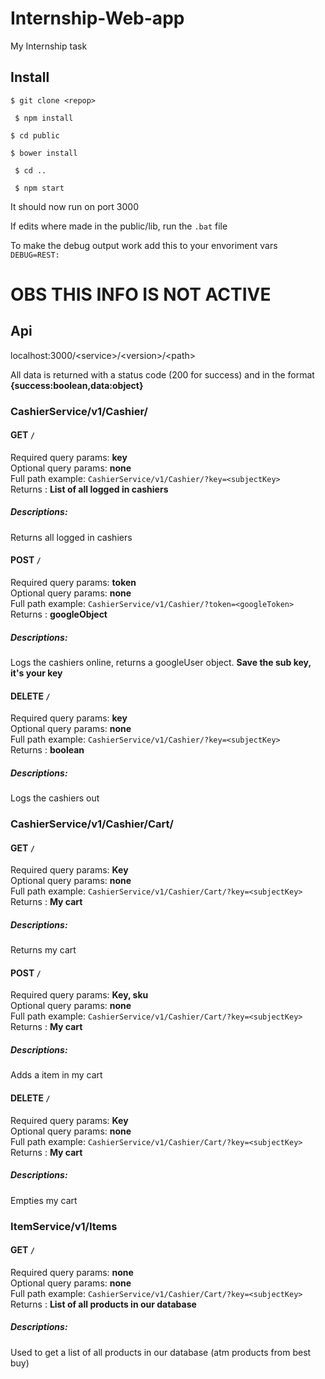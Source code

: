 # Internship-Web-app
My Internship task


## Install
  ``$ git clone <repop>``
  
 `` $ npm install``
  
  ``$ cd public``
  
  ``$ bower install``
  
 `` $ cd ..``
  
 `` $ npm start``
  
  It should now run on port 3000
  
  If edits where made in the public/lib, run the ```.bat``` file

  To make the debug output work add this to your envoriment vars ```DEBUG=REST:```

# OBS THIS INFO IS NOT ACTIVE

## Api

localhost:3000/\<service>/\<version>/\<path>

All data is returned with a status code (200 for success) and in the format **{success:boolean,data:object}**


### CashierService/v1/Cashier/
 
#### GET ```/```
     
  Required query params: **key**  
  Optional query params: **none**  
  Full path example: ```CashierService/v1/Cashier/?key=<subjectKey>```  
  Returns : **List of all logged in cashiers**  
    
##### Descriptions:
     
  Returns all logged in cashiers
  


#### POST ```/```
   
  Required query params: **token**  
  Optional query params: **none**  
  Full path example: ```CashierService/v1/Cashier/?token=<googleToken>```  
  Returns : **googleObject**  
  
##### Descriptions:
   
  Logs the cashiers online, returns a googleUser object. **Save the sub key, it's your key**



#### DELETE ```/```
   
  Required query params: **key**  
  Optional query params: **none**  
  Full path example: ```CashierService/v1/Cashier/?key=<subjectKey>```  
  Returns : **boolean**  
  
##### Descriptions:
   
  Logs the cashiers out


### CashierService/v1/Cashier/Cart/
  
#### GET ```/```
   
  Required query params: **Key**  
  Optional query params: **none**  
  Full path example: ```CashierService/v1/Cashier/Cart/?key=<subjectKey>```  
  Returns : **My cart**  
  
##### Descriptions:
   
  Returns my cart
  
#### POST ```/```
   
  Required query params: **Key, sku**  
  Optional query params: **none**  
  Full path example: ```CashierService/v1/Cashier/Cart/?key=<subjectKey>```  
  Returns : **My cart**  
  
##### Descriptions:
   
  Adds a item in my cart
  
#### DELETE ```/```
   
  Required query params: **Key**  
  Optional query params: **none**  
  Full path example: ```CashierService/v1/Cashier/Cart/?key=<subjectKey>```  
  Returns : **My cart**  
  
##### Descriptions:
  Empties my cart

### ItemService/v1/Items
#### GET  ```/```
   
  Required query params: **none**  
  Optional query params: **none**  
  Full path example: ```CashierService/v1/Cashier/Cart/?key=<subjectKey>```  
  Returns : **List of all products in our database**  
  
##### Descriptions:
  Used to get a list of all products in our database (atm products from best buy)
  

